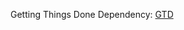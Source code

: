 Getting Things Done
Dependency: [GTD](https://www.google.co.jp/search?client=safari&rls=en&q=Getting+Things+Done&ie=UTF-8&oe=UTF-8&gfe_rd=cr&ei=2Oi4Ve-2NufM8geLzoOYDQ)
